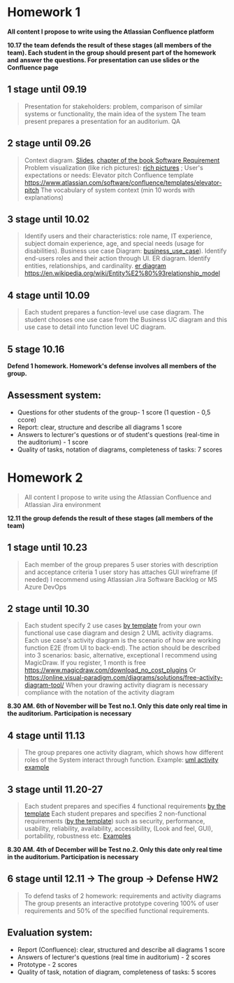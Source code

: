 # Homework 1

**All content I propose to write using the Atlassian Confluence platform**

**10.17 the team defends the result of these stages (all members of the team). Each student in the group should present part of the homework and answer the questions. For presentation can use slides or the Confluence page**

## 1 stage until 09.19

>   Presentation for stakeholders: problem, comparison of similar systems or functionality, the main idea of the system
    The team present prepares a presentation for an auditorium. QA

## 2 stage until 09.26

>   Context diagram. [Slides](contextDiagram.pdf), [chapter of the book Software Requirement](Context_diagram%28bookSR%29.pdf)
    Problem visualization (like rich pictures): [rich pictures](./rich_pictures/rich_pictures.html) ;
    User's expectations or needs: Elevator pitch Confluence template https://www.atlassian.com/software/confluence/templates/elevator-pitch
    The vocabulary of system context (min 10 words with explanations)

## 3 stage until 10.02

>   Identify users and their characteristics: role name, IT experience, subject domain experience, age, and special needs (usage for disabilities).
    Business use case Diagram: [business_use_case](./business_use_case/business_use_case.html)). Identify end-users roles and their action through UI.
    ER diagram. Identify entities, relationships, and cardinality.
        [er diagram](./er_diagram/er_diagram.html)
        https://en.wikipedia.org/wiki/Entity%E2%80%93relationship_model

## 4 stage until 10.09

>   Each student prepares a function-level use case diagram. The student chooses one use case from the Business UC diagram and this use case to detail into function level UC diagram.

## 5 stage 10.16

**Defend 1 homework. Homework's defense involves all members of the group.**

## Assessment system:

- Questions for other students of the group-  1 score (1 question - 0,5 ccore)
- Report: clear, structure and describe all diagrams 1 score
- Answers to lecturer's questions or  of student's questions  (real-time in the auditorium) - 1 score
- Quality of tasks, notation of diagrams, completeness of tasks: 7 scores


# Homework 2

> All content I propose to write using the Atlassian Confluence and Atlassian Jira environment

**12.11 the group defends the result of these stages (all members of the team)**

## 1 stage until 10.23

>   Each member of the group prepares 5 user stories with description and acceptance criteria
    1 user story has attaches GUI wireframe (if needed)
    I recommend using Atlassian Jira Software Backlog or MS Azure DevOps

## 2 stage until 10.30

>   Each student specify 2 use cases [by template](UC_specification_2022.docx) from your own functional use case diagram and design 2 UML activity diagrams. Each use case's activity diagram is the scenario of how are  working function E2E (from UI to back-end). The action should be described into 3 scenarios: basic, alternative, exceptional
> I recommend using MagicDraw. If you register, 1 month is free https://www.magicdraw.com/download_no_cost_plugins
> Or  https://online.visual-paradigm.com/diagrams/solutions/free-activity-diagram-tool/
    When your drawing activity diagram is necessary compliance with the notation of the activity diagram

**8.30 AM. 6th of November will be Test no.1. Only this date only real time in the auditorium. Participation is necessary**

## 4 stage until 11.13

>   The group prepares one activity diagram, which shows how different roles of the System interact through function. Example: [uml activity example](./uml_activity_example/uml_activity_example.html)

## 3 stage until 11.20-27

>   Each student prepares and specifies 4 functional requirements [by the template](Functional_nonFunctional_requirement_2022.docx)
    Each student prepares and specifies 2 non-functional requirements ([by the template](Functional_nonFunctional_requirement_2022.docx)) such as security, performance, usability, reliability, availability, accessibility, (Look and feel, GUI), portability, robustness etc. [Examples](NFR_examples_EN.docx)


**8.30 AM. 4th of December will be Test no.2. Only this date only real time in the auditorium. Participation is necessary**

## 6 stage until 12.11 -> The group -> Defense HW2

>   To defend tasks of 2 homework: requirements and activity diagrams
    The group presents an interactive prototype covering 100% of user requirements and 50% of the specified functional requirements.

## Evaluation system:

- Report (Confluence): clear, structured and describe all diagrams 1 score
- Answers of lecturer's questions (real time in auditorium) - 2 scores
- Prototype - 2 scores
- Quality of task, notation of diagram, completeness of tasks: 5 scores
